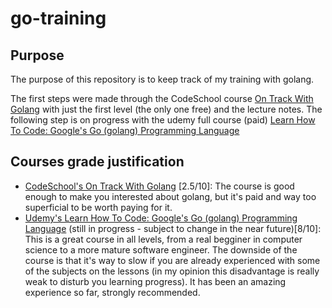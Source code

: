 # go-training

## Purpose

The purpose of this repository is to keep track of my training with golang.

The first steps were made through the CodeSchool course [On Track With Golang][on-track-with-golang] with just the first level (the only one free) and the lecture notes.
The following step is on progress with the udemy full course (paid) [Learn How To Code: Google's Go (golang) Programming Language][learn-how-to-code-golang]

## Courses grade justification

- [CodeSchool's On Track With Golang][on-track-with-golang] [2.5/10]: The course is good enough to make you interested about golang, but it's paid and way too superficial to be worth paying for it.
- [Udemy's Learn How To Code: Google's Go (golang) Programming Language][learn-how-to-code-golang] (still in progress - subject to change in the near future)[8/10]: This is a great course in all levels, from a real begginer in computer science to a more mature software engineer. The downside of the course is that it's way to slow if you are already experienced with some of the subjects on the lessons (in my opinion this disadvantage is really weak to disturb you learning progress). It has been an amazing experience so far, strongly recommended.
    


[//]: # (These are reference links used in the body of this note and get stripped out when the markdown processor does its job. There is no need to format nicely because it shouldn't be seen. Thanks SO - http://stackoverflow.com/questions/4823468/store-comments-in-markdown-syntax)

   [on-track-with-golang]: <https://www.codeschool.com/courses/on-track-with-golang>
   [learn-how-to-code-golang]: <https://www.udemy.com/learn-how-to-code/learn/v4/overview>
